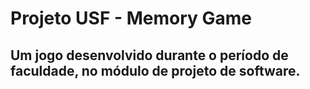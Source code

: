 # Projeto USF - Memory Game

## Um jogo desenvolvido durante o período de faculdade, no módulo de projeto de software.